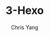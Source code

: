 ---
title: "3-Hexo"
github: https://github.com/yelog/hexo-theme-3-hexo
demo: https://yelog.org/
author: Chris Yang
ssg:
  - Hexo
---